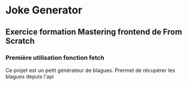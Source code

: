 # Joke Generator
## Exercice formation Mastering frontend de From Scratch
### Première utilisation fonction fetch
Ce projet est un petit générateur de blagues. Prermet de récupérer les blagues depuis l'api
